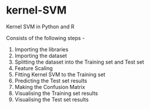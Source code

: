 # kernel-SVM
Kernel SVM in Python and R

Consists of the following steps -

1. Importing the libraries
2. Importing the dataset
3. Splitting the dataset into the Training set and Test set
4. Feature Scaling
5. Fitting Kernel SVM to the Training set
6. Predicting the Test set results
7. Making the Confusion Matrix
8. Visualising the Training set results
9. Visualising the Test set results
